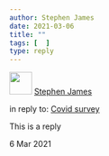 ```yaml
---
author: Stephen James
date: 2021-03-06
title: ""
tags: [  ]
type: reply
---
```

<div class="h-entry">
	<div class="u-author h-card">
  		<img src="/mstile-150x150.png" class="u-photo" width="40">
  		<a href="https://strandlines.blog/" class="u-url p-name">Stephen James</a>
	</div>
<p>in reply to: <a class="u-in-reply-to" href="https://www.strandlines.blog/2021/03/06/2021_03_06_covid/">Covid survey</a></p>
<p class="e-content">This is a reply<p>
 	  <time class="dt-published" datetime="2021-03-06T17:15:00-0700">6 Mar 2021</time>
	</a>
</p>
</div>